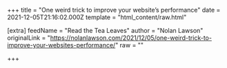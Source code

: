 
+++
title = "One weird trick to improve your website’s performance"
date = 2021-12-05T21:16:02.000Z
template = "html_content/raw.html"

[extra]
feedName = "Read the Tea Leaves"
author = "Nolan Lawson"
originalLink = "https://nolanlawson.com/2021/12/05/one-weird-trick-to-improve-your-websites-performance/"
raw = ""

+++

